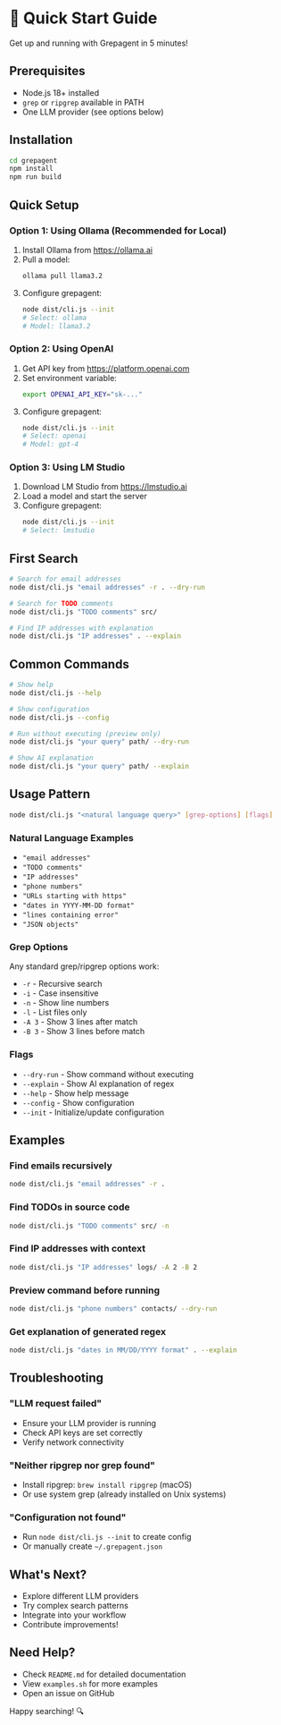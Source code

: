 # 🚀 Quick Start Guide

Get up and running with Grepagent in 5 minutes!

## Prerequisites

- Node.js 18+ installed
- `grep` or `ripgrep` available in PATH
- One LLM provider (see options below)

## Installation

```bash
cd grepagent
npm install
npm run build
```

## Quick Setup

### Option 1: Using Ollama (Recommended for Local)

1. Install Ollama from https://ollama.ai
2. Pull a model:
   ```bash
   ollama pull llama3.2
   ```
3. Configure grepagent:
   ```bash
   node dist/cli.js --init
   # Select: ollama
   # Model: llama3.2
   ```

### Option 2: Using OpenAI

1. Get API key from https://platform.openai.com
2. Set environment variable:
   ```bash
   export OPENAI_API_KEY="sk-..."
   ```
3. Configure grepagent:
   ```bash
   node dist/cli.js --init
   # Select: openai
   # Model: gpt-4
   ```

### Option 3: Using LM Studio

1. Download LM Studio from https://lmstudio.ai
2. Load a model and start the server
3. Configure grepagent:
   ```bash
   node dist/cli.js --init
   # Select: lmstudio
   ```

## First Search

```bash
# Search for email addresses
node dist/cli.js "email addresses" -r . --dry-run

# Search for TODO comments
node dist/cli.js "TODO comments" src/

# Find IP addresses with explanation
node dist/cli.js "IP addresses" . --explain
```

## Common Commands

```bash
# Show help
node dist/cli.js --help

# Show configuration
node dist/cli.js --config

# Run without executing (preview only)
node dist/cli.js "your query" path/ --dry-run

# Show AI explanation
node dist/cli.js "your query" path/ --explain
```

## Usage Pattern

```bash
node dist/cli.js "<natural language query>" [grep-options] [flags]
```

### Natural Language Examples

- `"email addresses"`
- `"TODO comments"`
- `"IP addresses"`
- `"phone numbers"`
- `"URLs starting with https"`
- `"dates in YYYY-MM-DD format"`
- `"lines containing error"`
- `"JSON objects"`

### Grep Options

Any standard grep/ripgrep options work:

- `-r` - Recursive search
- `-i` - Case insensitive
- `-n` - Show line numbers
- `-l` - List files only
- `-A 3` - Show 3 lines after match
- `-B 3` - Show 3 lines before match

### Flags

- `--dry-run` - Show command without executing
- `--explain` - Show AI explanation of regex
- `--help` - Show help message
- `--config` - Show configuration
- `--init` - Initialize/update configuration

## Examples

### Find emails recursively

```bash
node dist/cli.js "email addresses" -r .
```

### Find TODOs in source code

```bash
node dist/cli.js "TODO comments" src/ -n
```

### Find IP addresses with context

```bash
node dist/cli.js "IP addresses" logs/ -A 2 -B 2
```

### Preview command before running

```bash
node dist/cli.js "phone numbers" contacts/ --dry-run
```

### Get explanation of generated regex

```bash
node dist/cli.js "dates in MM/DD/YYYY format" . --explain
```

## Troubleshooting

### "LLM request failed"
- Ensure your LLM provider is running
- Check API keys are set correctly
- Verify network connectivity

### "Neither ripgrep nor grep found"
- Install ripgrep: `brew install ripgrep` (macOS)
- Or use system grep (already installed on Unix systems)

### "Configuration not found"
- Run `node dist/cli.js --init` to create config
- Or manually create `~/.grepagent.json`

## What's Next?

- Explore different LLM providers
- Try complex search patterns
- Integrate into your workflow
- Contribute improvements!

## Need Help?

- Check `README.md` for detailed documentation
- View `examples.sh` for more examples
- Open an issue on GitHub

Happy searching! 🔍
